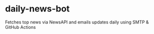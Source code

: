 # daily-news-bot
Fetches top news via NewsAPI and emails updates daily using SMTP &amp; GitHub Actions
